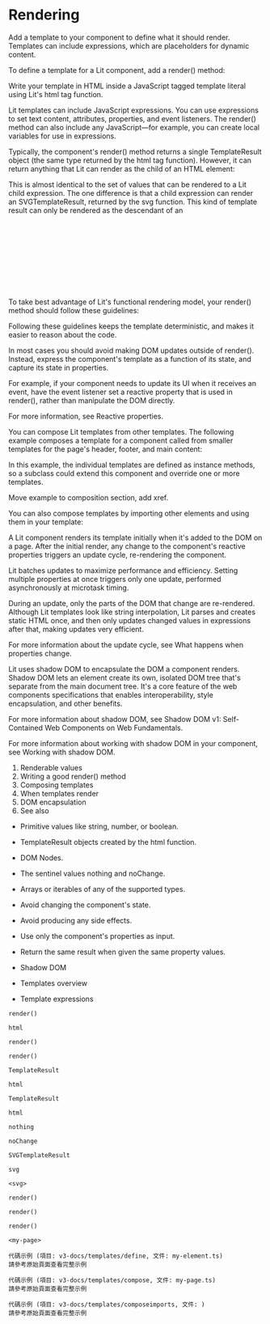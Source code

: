 # Rendering

Add a template to your component to define what it should render. Templates can include expressions, which are placeholders for dynamic content.

To define a template for a Lit component, add a render() method:



Write your template in HTML inside a JavaScript tagged template literal using Lit's html tag function.

Lit templates can include JavaScript expressions. You can use expressions to set text content, attributes, properties, and event listeners. The render() method can also include any JavaScript—for example, you can create local variables for use in expressions.

Typically, the component's render() method returns a single TemplateResult object (the same type returned by the html tag function). However, it can return anything that Lit can render as the child of an HTML element:

This is almost identical to the set of values that can be rendered to a Lit child expression. The one difference is that a child expression can render an SVGTemplateResult, returned by the svg function. This kind of template result can only be rendered as the descendant of an <svg> element.

To take best advantage of Lit's functional rendering model, your render() method should follow these guidelines:

Following these guidelines keeps the template deterministic, and makes it easier to reason about the code.

In most cases you should avoid making DOM updates outside of render(). Instead, express the component's template as a function of its state, and capture its state in properties.

For example, if your component needs to update its UI when it receives an event, have the event listener set a reactive property that is used in render(), rather than manipulate the DOM directly.

For more information, see Reactive properties.

You can compose Lit templates from other templates. The following example composes a template for a component called <my-page> from smaller templates for the page's header, footer, and main content:



In this example, the individual templates are defined as instance methods, so a subclass could extend this component and override one or more templates.

Move example to composition section, add xref.

You can also compose templates by importing other elements and using them in your template:



A Lit component renders its template initially when it's added to the DOM on a page. After the initial render, any change to the component's reactive properties triggers an update cycle, re-rendering the component.

Lit batches updates to maximize performance and efficiency. Setting multiple properties at once triggers only one update, performed asynchronously at microtask timing.

During an update, only the parts of the DOM that change are re-rendered. Although Lit templates look like string interpolation, Lit parses and creates static HTML once, and then only updates changed values in expressions after that, making updates very efficient.

For more information about the update cycle, see What happens when properties change.

Lit uses shadow DOM to encapsulate the DOM a component renders. Shadow DOM lets an element create its own, isolated DOM tree that's separate from the main document tree. It's a core feature of the web components specifications that enables interoperability, style encapsulation, and other benefits.

For more information about shadow DOM, see Shadow DOM v1: Self-Contained Web Components on Web Fundamentals.

For more information about working with shadow DOM in your component, see Working with shadow DOM.


1. Renderable values
2. Writing a good render() method
3. Composing templates
4. When templates render
5. DOM encapsulation
6. See also


* Primitive values like string, number, or boolean.
* TemplateResult objects created by the html function.
* DOM Nodes.
* The sentinel values nothing and noChange.
* Arrays or iterables of any of the supported types.


* Avoid changing the component's state.
* Avoid producing any side effects.
* Use only the component's properties as input.
* Return the same result when given the same property values.


* Shadow DOM
* Templates overview
* Template expressions

```
render()
```

```
html
```

```
render()
```

```
render()
```

```
TemplateResult
```

```
html
```

```
TemplateResult
```

```
html
```

```
nothing
```

```
noChange
```

```
SVGTemplateResult
```

```
svg
```

```
<svg>
```

```
render()
```

```
render()
```

```
render()
```

```
<my-page>
```

```
代碼示例 (項目: v3-docs/templates/define, 文件: my-element.ts)
請參考原始頁面查看完整示例
```

```
代碼示例 (項目: v3-docs/templates/compose, 文件: my-page.ts)
請參考原始頁面查看完整示例
```

```
代碼示例 (項目: v3-docs/templates/composeimports, 文件: )
請參考原始頁面查看完整示例
```

